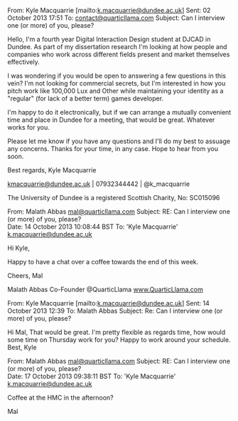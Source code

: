 From: Kyle Macquarrie [mailto:k.macquarrie@dundee.ac.uk] 
Sent: 02 October 2013 17:51
To: contact@quarticllama.com
Subject: Can I interview one (or more) of you, please? 

Hello,
I'm a fourth year Digital Interaction Design student at DJCAD in Dundee. As
part of my dissertation research I'm looking at how people and companies who
work across different fields present and market themselves effectively.

I was wondering if you would be open to answering a few questions in this
vein? I'm not looking for commercial secrets, but I'm interested in how you
pitch work like 100,000 Lux and Other while maintaining your identity as a
"regular" (for lack of a better term) games developer.

I'm happy to do it electronically, but if we can arrange a mutually
convenient time and place in Dundee for a meeting, that would be great.
Whatever works for you.

Please let me know if you have any questions and I'll do my best to assuage
any concerns. Thanks for your time, in any case. Hope to hear from you soon.

Best regards,
Kyle Macquarrie

kmacquarrie@dundee.ac.uk | 07932344442 | @k_macquarrie

The University of Dundee is a registered Scottish Charity, No: SC015096


From: Malath Abbas <mal@quarticllama.com>
Subject: RE: Can I interview one (or more) of you, please?      
Date: 14 October 2013 10:08:44 BST
To: 'Kyle Macquarrie' <k.macquarrie@dundee.ac.uk>

Hi Kyle,

Happy to have a chat over a coffee towards the end of this week.

Cheers,
Mal


Malath Abbas
Co-Founder
@QuarticLlama
www.QuarticLlama.com


From: Kyle Macquarrie [mailto:k.macquarrie@dundee.ac.uk] 
Sent: 14 October 2013 12:39
To: Malath Abbas
Subject: Re: Can I interview one (or more) of you, please? 

Hi Mal,
That would be great. I'm pretty flexible as regards time, how would some
time on Thursday work for you? Happy to work around your schedule.
Best,
Kyle


From: Malath Abbas <mal@quarticllama.com>
Subject: RE: Can I interview one (or more) of you, please?      
Date: 17 October 2013 09:38:11 BST
To: 'Kyle Macquarrie' <k.macquarrie@dundee.ac.uk>

Coffee at the HMC in the afternoon?

Mal


